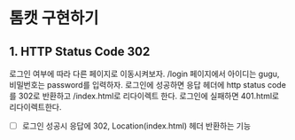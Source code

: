 # 톰캣 구현하기

## 1. HTTP Status Code 302

로그인 여부에 따라 다른 페이지로 이동시켜보자.
/login 페이지에서 아이디는 gugu, 비밀번호는 password를 입력하자.
로그인에 성공하면 응답 헤더에 http status code를 302로 반환하고 /index.html로 리다이렉트 한다.
로그인에 실패하면 401.html로 리다이렉트한다.

- [ ] 로그인 성공시 응답에 302, Location(index.html) 헤더 반환하는 기능
